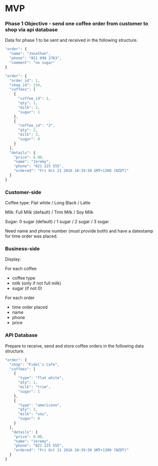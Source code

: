 MVP
===

### Phase 1 Objective - send one coffee order from customer to shop via api database

Data for phase 1 to be sent and received in the following structure.
```js
"order": {
  "name": "Jonathan",
  "phone": "021 098 2763",
  "comment": "no sugar"
}
```
```js
"order": {
  "order_id": 1,
  "shop_id": 234,
  "coffees": [
    {
      "coffee_id": 1,
      "qty": 1,
      "milk": 2,
      "sugar": 1
    },
    {
      "coffee_id": "2",
      "qty": 2,
      "milk": 3,
      "sugar": 0
    }    
  ],
  "details": {
    "price": 6.00,
    "name": "Jeremy",
    "phone": "021 225 555",
    "ordered": "Fri Oct 21 2016 10:39:50 GMT+1300 (NZDT)"
  }
}
```

### Customer-side

Coffee type: Flat white / Long Black / Latte

Milk: Full Milk (default) / Trim Milk / Soy Milk

Sugar: 0 sugar (default) / 1 sugar / 2 sugar / 3 sugar

Need name and phone number (must provide both) and have a datestamp for time order was placed.

### Business-side

Display:

For each coffee

* coffee type
* milk (only if not full milk)
* sugar (if not 0)

For each order

* time order placed
* name
* phone
* price

### API Database

Prepare to receive, send and store coffee orders in the following data structure.

```js
"order": {
  "shop": "Fidel's Cafe",
  "coffees": [
    {
      "type": "flat white",
      "qty": 1,
      "milk": "trim",
      "sugar": 1
    },
    {
      "type": "americano",
      "qty": 2,
      "milk": "soy",
      "sugar": 0
    }    
  ],
   "details": {
    "price": 6.00,
    "name": "Jeremy",
    "phone": "021 225 555",
    "ordered": "Fri Oct 21 2016 10:39:50 GMT+1300 (NZDT)"
  }
}
```
